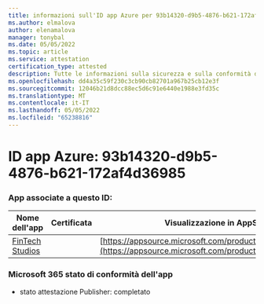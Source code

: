 ```yaml
---
title: informazioni sull'ID app Azure per 93b14320-d9b5-4876-b621-172af4d36985
ms.author: elmalova
author: elenamalova
manager: tonybal
ms.date: 05/05/2022
ms.topic: article
ms.service: attestation
certification_type: attested
description: Tutte le informazioni sulla sicurezza e sulla conformità disponibili per 93b14320-d9b5-4876-b621-172af4d36985.
ms.openlocfilehash: dd4a35c59f230c3cb90cb82701a967b25cb12e3f
ms.sourcegitcommit: 12046b21d8dcc88ec5d6c91e6440e1988e3fd35c
ms.translationtype: MT
ms.contentlocale: it-IT
ms.lasthandoff: 05/05/2022
ms.locfileid: "65238816"
---
```

# <a name="azure-app-id-93b14320-d9b5-4876-b621-172af4d36985"></a>ID app Azure: 93b14320-d9b5-4876-b621-172af4d36985


### <a name="apps-associated-with-this-id"></a>App associate a questo ID:
| **Nome dell'app** | **Certificata** | **Visualizzazione in AppSource** |
|--------------|---------------|-----------------------|
| [FinTech Studios](../forward/WA200003969.md) |  | [https://appsource.microsoft.com/product/office/WA200003969](https://appsource.microsoft.com/product/office/WA200003969) |

### <a name="microsoft-365-app-compliance-status"></a>Microsoft 365 stato di conformità dell'app
- stato attestazione Publisher: completato
